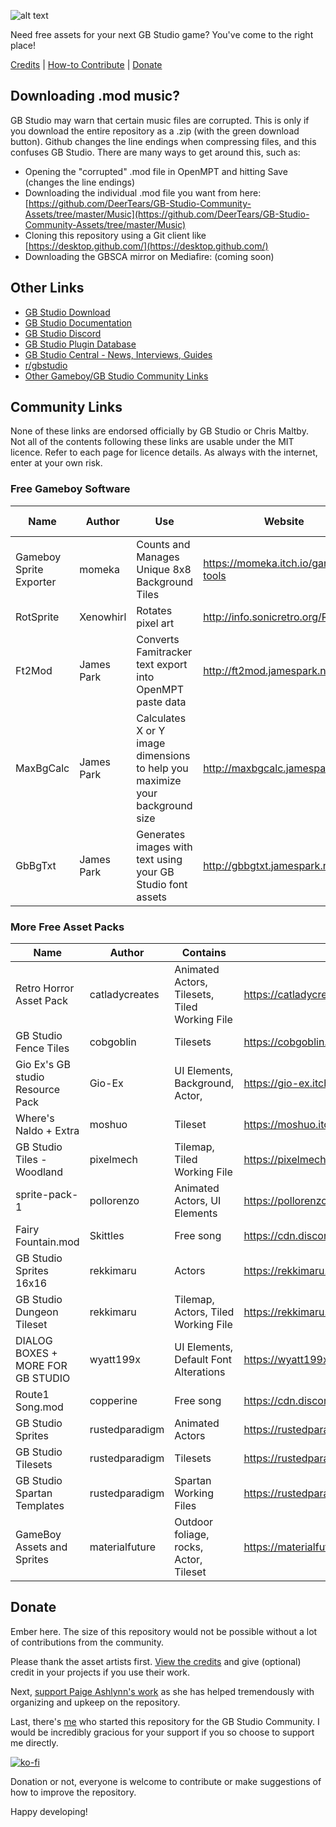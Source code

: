 ![alt text](https://github.com/DeerTears/GB-Studio-Community-Assets/blob/master/titlecard_july11_2019.png "GB Studio Community Assets Titlecard")

Need free assets for your next GB Studio game? You've come to the right place!

[Credits](https://github.com/DeerTears/GB-Studio-Community-Assets/blob/master/CREDITS.md)
 | [How-to Contribute](https://github.com/DeerTears/GB-Studio-Community-Assets/blob/master/CONTRIBUTING.md) | [Donate](#Donate)

## Downloading .mod music?

GB Studio may warn that certain music files are corrupted. This is only if you download the entire repository as a .zip (with the green download button). Github changes the line endings when compressing files, and this confuses GB Studio. There are many ways to get around this, such as:
- Opening the "corrupted" .mod file in OpenMPT and hitting Save (changes the line endings)
- Downloading the individual .mod file you want from here: [https://github.com/DeerTears/GB-Studio-Community-Assets/tree/master/Music](https://github.com/DeerTears/GB-Studio-Community-Assets/tree/master/Music)
- Cloning this repository using a Git client like [https://desktop.github.com/](https://desktop.github.com/)
- Downloading the GBSCA mirror on Mediafire: (coming soon)

## Other Links

- [GB Studio Download](https://chrismaltby.itch.io/gb-studio)
- [GB Studio Documentation](https://www.gbstudio.dev/docs)
- [GB Studio Discord](https://discord.com/invite/dYeyUem)
- [GB Studio Plugin Database](https://docs.google.com/spreadsheets/d/1d2F5hSEMt6nkacw-qVnYlT3IPHqmCCaLFhRboC5xxc0/edit#gid=0)
- [GB Studio Central - News, Interviews, Guides](https://gbstudiocentral.com/)
- [r/gbstudio](https://www.reddit.com/r/gbstudio/)
- [Other Gameboy/GB Studio Community Links](https://github.com/DeerTears/GB-Studio-Community-Assets/blob/master/COMMUNITY_LINKS.md)

## Community Links

None of these links are endorsed officially by GB Studio or Chris Maltby. Not all of the contents following these links are usable under the MIT licence. Refer to each page for licence details. As always with the internet, enter at your own risk.

### Free Gameboy Software

Name | Author | Use | Website | From GB Community
---- | ------ | --- | ------- | ------
Gameboy Sprite Exporter | momeka | Counts and Manages Unique 8x8 Background Tiles | https://momeka.itch.io/gameboy-tools | Yes
RotSprite | Xenowhirl | Rotates pixel art | http://info.sonicretro.org/RotSprite | No
Ft2Mod | James Park | Converts Famitracker text export into OpenMPT paste data | http://ft2mod.jamespark.ninja/ | Yes
MaxBgCalc | James Park | Calculates X or Y image dimensions to help you maximize your background size | http://maxbgcalc.jamespark.ninja/ | Yes
GbBgTxt | James Park | Generates images with text using your GB Studio font assets | http://gbbgtxt.jamespark.ninja/ | Yes

### More Free Asset Packs

Name | Author | Contains | Link
---- | ------ | ---- | ----
Retro Horror Asset Pack | catladycreates | Animated Actors, Tilesets, Tiled Working File | https://catladycreates.itch.io/horror-assest-gb-studio
GB Studio Fence Tiles | cobgoblin | Tilesets | https://cobgoblin.itch.io/gbfences
Gio Ex's GB studio Resource Pack | Gio-Ex | UI Elements, Background, Actor, | https://gio-ex.itch.io/gb-studio-resource-pack
Where's Naldo + Extra | moshuo | Tileset | https://moshuo.itch.io/gbstudio-sprites
GB Studio Tiles - Woodland | pixelmech | Tilemap, Tiled Working File | https://pixelmech.itch.io/gb-studio-tiles
sprite-pack-1 | pollorenzo | Animated Actors, UI Elements | https://pollorenzo.itch.io/sprite-pack-1
Fairy Fountain.mod | Skittles | Free song | https://cdn.discordapp.com/attachments/554713715942096916/864917924707696640/Fairy_Fountain_by_Skittles.mod
GB Studio Sprites 16x16 | rekkimaru | Actors | https://rekkimaru.itch.io/gb-studio-sprites-16x16
GB Studio Dungeon Tileset | rekkimaru | Tilemap, Actors, Tiled Working File | https://rekkimaru.itch.io/gb-studio-dungeon-tileset-8x8
DIALOG BOXES + MORE FOR GB STUDIO | wyatt199x | UI Elements, Default Font Alterations | https://wyatt199x.itch.io/dialog-boxes-more-for-gb-studio
Route1 Song.mod | copperine | Free song | https://cdn.discordapp.com/attachments/570924885291827200/759130941532274708/route1.mod
GB Studio Sprites | rustedparadigm | Animated Actors | https://rustedparadigm.itch.io/gbstudio-sprites
GB Studio Tilesets | rustedparadigm | Tilesets | https://rustedparadigm.itch.io/gbstudio-tilesets
GB Studio Spartan Templates | rustedparadigm | Spartan Working Files | https://rustedparadigm.itch.io/gbs-spartan-templates
GameBoy Assets and Sprites | materialfuture | Outdoor foliage, rocks, Actor, Tileset | https://materialfuture.itch.io/gameboy-assets

## Donate

Ember here. The size of this repository would not be possible without a lot of contributions from the community.

Please thank the asset artists first. [View the credits](https://github.com/DeerTears/GB-Studio-Community-Assets/blob/master/CREDITS.md) and give (optional) credit in your projects if you use their work.

Next, [support Paige Ashlynn's work](https://mxashlynn.itch.io/) as she has helped tremendously with organizing and upkeep on the repository.

Last, there's [me](https://github.com/deertears) who started this repository for the GB Studio Community. I would be incredibly gracious for your support if you so choose to support me directly.

[![ko-fi](https://ko-fi.com/img/githubbutton_sm.svg)](https://ko-fi.com/R6R5EPWKI)

Donation or not, everyone is welcome to contribute or make suggestions of how to improve the repository.

Happy developing!
